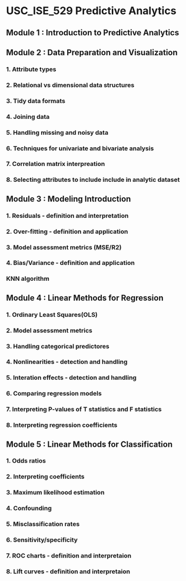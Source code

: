 # USC_ISE_529 Predictive Analytics

## Module 1 : Introduction to Predictive Analytics


## Module 2 : Data Preparation and Visualization

### 1. Attribute types
### 2. Relational vs dimensional data structures
### 3. Tidy data formats
### 4. Joining data
### 5. Handling missing and noisy data
### 6. Techniques for univariate and bivariate analysis
### 7. Correlation matrix interpreation
### 8. Selecting attributes to include include in analytic dataset

## Module 3 : Modeling Introduction 

### 1. Residuals - definition and interpretation
### 2. Over-fitting - definition and application
### 3. Model assessment metrics (MSE/R2)
### 4. Bias/Variance - definition and application
### KNN algorithm

## Module 4 : Linear Methods for Regression

### 1. Ordinary Least Squares(OLS)
### 2. Model assessment metrics
### 3. Handling categorical predictores
### 4. Nonlinearities - detection and handling
### 5. Interation effects - detection and handling
### 6. Comparing regression models
### 7. Interpreting P-values of T statistics and F statistics
### 8. Interpreting regression coefficients

## Module 5 : Linear Methods for Classification

### 1. Odds ratios
### 2. Interpreting coefficients
### 3. Maximum likelihood estimation
### 4. Confounding
### 5. Misclassification rates
### 6. Sensitivity/specificity
### 7. ROC charts - definition and interpretaion
### 8. Lift curves - definition and interpretaion
